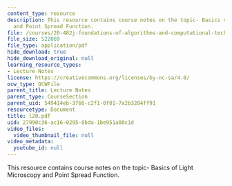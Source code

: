 ```yaml
---
content_type: resource
description: This resource contains course notes on the topic- Basics of Light Microscopy
  and Point Spread Function.
file: /courses/20-482j-foundations-of-algorithms-and-computational-techniques-in-systems-biology-spring-2006/27990c36ac1602950bda1be951a00c1d_l20.pdf
file_size: 522069
file_type: application/pdf
hide_download: true
hide_download_original: null
learning_resource_types:
- Lecture Notes
license: https://creativecommons.org/licenses/by-nc-sa/4.0/
ocw_type: OCWFile
parent_title: Lecture Notes
parent_type: CourseSection
parent_uid: 549414eb-3766-c2f1-0f01-7a2b3284ff91
resourcetype: Document
title: l20.pdf
uid: 27990c36-ac16-0295-0bda-1be951a00c1d
video_files:
  video_thumbnail_file: null
video_metadata:
  youtube_id: null
---
```

This resource contains course notes on the topic- Basics of Light Microscopy and Point Spread Function.